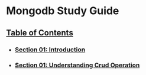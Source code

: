 # Mongodb Study Guide

## [Table of Contents](#table-of-contents)

- ### [Section 01: Introduction](#jkl)

- ### [Section 01: Understanding Crud Operation](#https://github.com/theisaachome/mongo-study-notes/blob/main/section-02.md)
